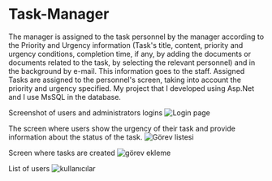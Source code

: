 # Task-Manager
The manager is assigned to the task personnel by the manager according to the Priority and Urgency information (Task's title, content, priority and urgency conditions, completion time, if any, by adding the documents or documents related to the task, by selecting the relevant personnel) and in the background by e-mail. This information goes to the staff.  Assigned Tasks are assigned to the personnel's screen, taking into account the priority and urgency specified. My project that I developed using Asp.Net and I use MsSQL in the database.


Screenshot of users and administrators logins
![Login page](https://user-images.githubusercontent.com/77885562/138563785-d12803d8-1cc2-4452-9e63-d2ef218d1b29.PNG)


The screen where users show the urgency of their task and provide information about the status of the task.
![Görev listesi](https://user-images.githubusercontent.com/77885562/138563790-50f1a7ba-1f85-4810-acfe-d979ec148914.PNG)

Screen where tasks are created
![görev ekleme](https://user-images.githubusercontent.com/77885562/138563793-208a684e-3538-4dd5-a4bb-198190552e4a.PNG)

List of users
![kullanıcılar](https://user-images.githubusercontent.com/77885562/138563794-77960ce2-8abd-4e3c-b214-00d5f88e65b9.PNG)

